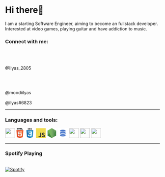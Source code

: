 # Hi there👋
I am a starting Software Engineer, aiming to become an fullstack developer. Interested at video games, playing guitar and have addiction to music. 
### Connect with me:
@Ilyas_2805 <img height="16" width="16" style="margin:50px;" src="https://cdn-icons-png.flaticon.com/512/2111/2111644.png"/>

@moodiilyas <img height="16" width="16" src="https://cdn-icons-png.flaticon.com/512/174/174855.png" />

@ilyas#6823 <img height="16" width="16" src="https://cdn-icons-png.flaticon.com/512/5968/5968756.png" />



---

### Languages and tools:
<img height="32" width="32" src="https://code.visualstudio.com/assets/images/code-stable.png" /><img height="32" width="32" src="https://raw.githubusercontent.com/github/explore/80688e429a7d4ef2fca1e82350fe8e3517d3494d/topics/html/html.png" /><img height="32" width="32" src="https://raw.githubusercontent.com/github/explore/80688e429a7d4ef2fca1e82350fe8e3517d3494d/topics/css/css.png" />
<img height="32" width="32" src="https://raw.githubusercontent.com/github/explore/80688e429a7d4ef2fca1e82350fe8e3517d3494d/topics/javascript/javascript.png" />
<img height="32" width="32" src="https://raw.githubusercontent.com/github/explore/80688e429a7d4ef2fca1e82350fe8e3517d3494d/topics/nodejs/nodejs.png" />
<img height="32" width="32" src="https://raw.githubusercontent.com/github/explore/80688e429a7d4ef2fca1e82350fe8e3517d3494d/topics/sql/sql.png" />
<img height="32" width="32" src="https://cdn-icons-png.flaticon.com/512/5968/5968282.png" />
<img height="32" width="32" src="https://img.icons8.com/color/344/spring-logo.png" />
<img height="32" width="32" src="https://simpleicons.org/icons/github.svg" />





---
### Spotify Playing
&nbsp; <br> [![Spotify](https://spotify-now-playing-ilyas2805.vercel.app/api/spotify?background_color=0d1117&border_color=ffffff)](https://open.spotify.com/user/txxrori7wkihr6bgp86n21eu7)
